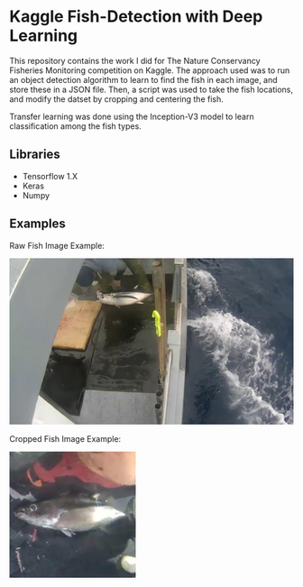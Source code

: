 # Kaggle Fish-Detection with Deep Learning

This repository contains the work I did for The Nature Conservancy Fisheries Monitoring competition on Kaggle. The approach used was to run an object detection algorithm to learn to find the fish in each image, and store these in a JSON file. Then, a script was used to take the fish locations, and modify the datset by cropping and centering the fish.

Transfer learning was done using the Inception-V3 model to learn classification among the fish types.

## Libraries
* Tensorflow 1.X
* Keras
* Numpy

## Examples

Raw Fish Image Example:

![Alt text](Sample%20Images/img_00039.jpg "Raw Fish Image Example")

Cropped Fish Image Example:

![Alt text](Sample%20Images/img_199label_1.jpg "Cropped Fish Image Example")
